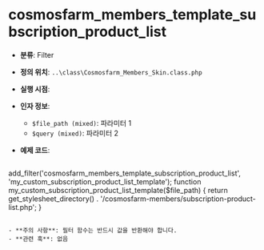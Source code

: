 # cosmosfarm_members_template_subscription_product_list

- **분류**: Filter
- **정의 위치**: `..\class\Cosmosfarm_Members_Skin.class.php`
- **실행 시점**: 
- **인자 정보**:
  - `$file_path (mixed)`: 파라미터 1
  - `$query (mixed)`: 파라미터 2
- **예제 코드**:

  ```php
add_filter('cosmosfarm_members_template_subscription_product_list', 'my_custom_subscription_product_list_template');
    function my_custom_subscription_product_list_template($file_path) {
        return get_stylesheet_directory() . '/cosmosfarm-members/subscription-product-list.php';
    }
  ```

- **주의 사항**: 필터 함수는 반드시 값을 반환해야 합니다.
- **관련 훅**: 없음
